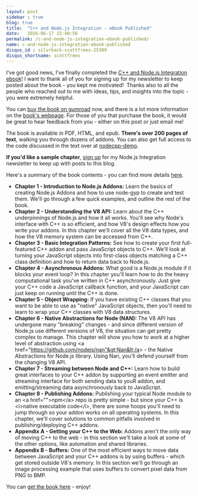 ```yaml
---
layout: post
sidebar : true
blog: true
title:  "C++ and Node.js Integration - eBook Published"
date:   2016-06-17 15:40:56
permalink: /c-and-node-js-integration-ebook-published/
name: c-and-node-js-integration-ebook-published
disqus_id : silvrback-scottfrees-25389
disqus_shortname: scottfrees
---
```

I’ve got good news, I’ve finally completed the [C++ and Node.js Integration ebook](https://gumroad.com/l/dTVf)! I want to thank all of you for signing up for my newsletter to keep posted about the book - you kept me motivated!  Thanks also to all the people who reached out to me with ideas, tips, and insights into the topic - you were extremely helpful.
<!--more-->
You can [buy the book on gumroad](https://gumroad.com/l/dTVf) now, and there is a lot more information on the [book's webpage](https://scottfrees.com/ebooks/nodecpp/).  For those of you that purchase the book, it would be great to hear feedback from you - either on this post or just email me!

The book is available in PDF, HTML, and epub.  **There's over 200 pages of text**, walking you through dozens of addons.  You can also get full access to the code discussed in the text over at [nodecpp-demo](https://github.com/freezer333/nodecpp-demo).  

**If you'd like a sample chapter**, [sign up](http://eepurl.com/bIAQOb) for my Node.js Integration newsletter to keep up with posts to this blog.

Here's a summary of the book contents - you can find more details [here](https://scottfrees.com/ebooks/nodecpp/).

- **Chapter 1 - Introduction to Node.js Addons:**  Learn the basics of creating Node.js Addons and how to use node-gyp to create and test them.  We'll go through a few quick examples, and outline the rest of the book.
-  __Chapter 2 - Understanding the V8 API:__  Learn about the C++ underpinnings of Node.js and how it all works.  You'll see why Node's interface with C++ is so efficient, and how V8's design effects how you write your addons.  In this chapter we'll cover all the V8 data types, and how the V8 memory system can be accessed from C++.
- **Chapter 3 - Basic Integration Patterns:**  See how to create your first full-featured C++ addon and pass JavaScript objects to C++.  We'll look at turning your JavaScript objects into first-class objects matching a C++ class definition and how to return data back to Node.js.
- **Chapter 4 - Asynchronous Addons:**  What good is a Node.js module if it blocks your event loop?  In this chapter you'll learn how to do the heavy computational task you've written in C++ asynchronously.  Just give your C++ code a JavaScript callback function, and your JavaScript can just keep on running until the C++ is done.
- **Chapter 5 - Object Wrapping:**  If you have existing C++ classes that you want to be able to use as "native" JavaScript objects, then you'll need to learn to wrap your C++ classes with V8 data structures.  
- **Chapter 6 - Native Abstractions for Node (NAN):**  The V8 API has undergone many "breaking" changes - and since different version of Node.js use different versions of V8, the situation can get pretty complex to manage.  This chapter will show you how to work at a higher level of abstraction using &lt;a href="https://github.com/nodejs/nan"&gt;Nan&lt;/a&gt; - the Native Abstractions for Node.js library.  Using Nan, you'll defend yourself from the changing V8 API.
- **Chapter 7 - Streaming between Node and C++:**  Learn how to build great interfaces to your C++ addon by supporting an event emitter and streaming interface for both sending data to youR addon, and emitting/streaming data asynchronously back to JavaScript.
- **Chapter 8 - Publishing Addons:**  Publishing your typical Node module to an &lt;a href=""&gt;npm&lt;/a&gt; repo is pretty simple - but since your C++ is &lt;i&gt;native executable code&lt;/i&gt;, there are some hoops you'll need to jump through so your addon works on all operating systems.  In this chapter, we'll cover solutions to common pitfalls involved in publishing/deploying C++ addons.
- **Appendix A - Getting your C++ to the Web:**  Addons aren't the only way of moving C++ to the web - in this section we'll take a look at some of the other options, like automation and shared libraries.
- **Appendix B - Buffers:**  One of the most efficient ways to move data between JavaScript and your C++ addons is by using buffers - which get stored outside V8's memory.  In this section we'll go through an image processing example that uses buffers to convert pixel data from PNG to BMP.

You can [get the book here](https://gumroad.com/l/dTVf) - enjoy!